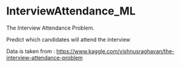 # InterviewAttendance_ML

The Interview Attendance Problem.

 Predict which candidates will attend the interview

Data is taken from : https://www.kaggle.com/vishnusraghavan/the-interview-attendance-problem

